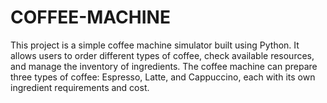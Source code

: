 # COFFEE-MACHINE
This project is a simple coffee machine simulator built using Python. It allows users to order different types of coffee, check available resources, and manage the inventory of ingredients. The coffee machine can prepare three types of coffee: Espresso, Latte, and Cappuccino, each with its own ingredient requirements and cost.

